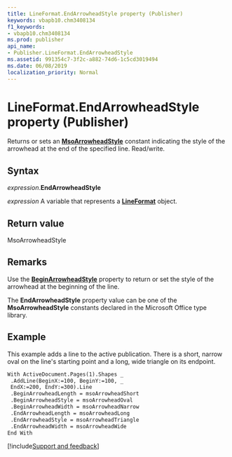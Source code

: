 ```yaml
---
title: LineFormat.EndArrowheadStyle property (Publisher)
keywords: vbapb10.chm3408134
f1_keywords:
- vbapb10.chm3408134
ms.prod: publisher
api_name:
- Publisher.LineFormat.EndArrowheadStyle
ms.assetid: 991354c7-3f2c-a882-74d6-1c5cd3019494
ms.date: 06/08/2019
localization_priority: Normal
---
```



# LineFormat.EndArrowheadStyle property (Publisher)

Returns or sets an **[MsoArrowheadStyle](Office.MsoArrowheadStyle.md)** constant indicating the style of the arrowhead at the end of the specified line. Read/write.


## Syntax

_expression_.**EndArrowheadStyle**

_expression_ A variable that represents a **[LineFormat](Publisher.LineFormat.md)** object.


## Return value

MsoArrowheadStyle


## Remarks

Use the **[BeginArrowheadStyle](Publisher.LineFormat.BeginArrowheadStyle.md)** property to return or set the style of the arrowhead at the beginning of the line.

The **EndArrowheadStyle** property value can be one of the **MsoArrowheadStyle** constants declared in the Microsoft Office type library.


## Example

This example adds a line to the active publication. There is a short, narrow oval on the line's starting point and a long, wide triangle on its endpoint.

```vb
With ActiveDocument.Pages(1).Shapes _ 
 .AddLine(BeginX:=100, BeginY:=100, _ 
 EndX:=200, EndY:=300).Line 
 .BeginArrowheadLength = msoArrowheadShort 
 .BeginArrowheadStyle = msoArrowheadOval 
 .BeginArrowheadWidth = msoArrowheadNarrow 
 .EndArrowheadLength = msoArrowheadLong 
 .EndArrowheadStyle = msoArrowheadTriangle 
 .EndArrowheadWidth = msoArrowheadWide 
End With 

```

[!include[Support and feedback](~/includes/feedback-boilerplate.md)]